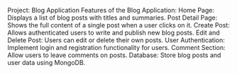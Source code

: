 Project: Blog Application
Features of the Blog Application:
Home Page: Displays a list of blog posts with titles and summaries.
Post Detail Page: Shows the full content of a single post when a user clicks on it.
Create Post: Allows authenticated users to write and publish new blog posts.
Edit and Delete Post: Users can edit or delete their own posts.
User Authentication: Implement login and registration functionality for users.
Comment Section: Allow users to leave comments on posts.
Database: Store blog posts and user data using MongoDB.